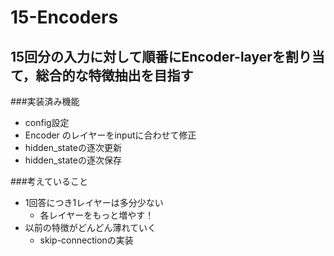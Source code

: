 # 15-Encoders

## 15回分の入力に対して順番にEncoder-layerを割り当て，総合的な特徴抽出を目指す

###実装済み機能
- config設定
- Encoder のレイヤーをinputに合わせて修正
- hidden_stateの逐次更新
- hidden_stateの逐次保存

###考えていること
- 1回答につき1レイヤーは多分少ない
  - 各レイヤーをもっと増やす！
- 以前の特徴がどんどん薄れていく
  - skip-connectionの実装
